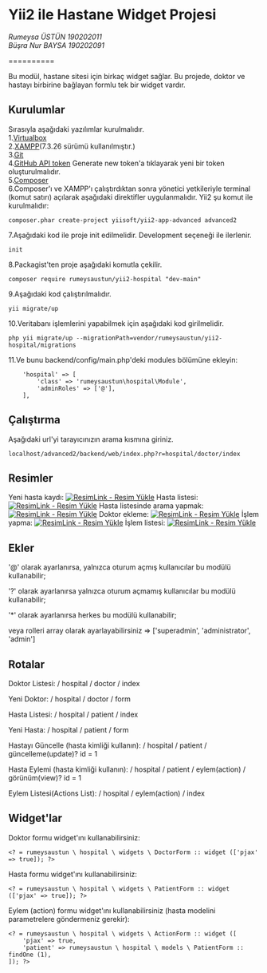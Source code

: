 # Yii2 ile Hastane Widget Projesi
*Rumeysa ÜSTÜN   190202011* <br>
*Büşra Nur BAYSA 190202091*

==========

Bu modül, hastane sitesi için birkaç widget sağlar. Bu projede, doktor ve hastayı birbirine bağlayan formlu tek bir widget vardır.

Kurulumlar
--------------------------------

Sırasıyla aşağıdaki yazılımlar kurulmalıdır.<br>
1.[Virtualbox](https://www.virtualbox.org/wiki/Downloads)<br>
2.[XAMPP](https://www.apachefriends.org/tr/download.html)(7.3.26 sürümü kullanılmıştır.)<br>
3.[Git](https://www.git-scm.com/)<br>
4.[GitHub API token](https://github.com/settings/tokens) Generate new token'a tıklayarak yeni bir token oluşturulmalıdır.<br>
5.[Composer](https://getcomposer.org/)<br>
6.Composer'ı ve XAMPP'ı çalıştırdıktan sonra yönetici yetkileriyle terminal (komut satırı) açılarak aşağıdaki direktifler uygulanmalıdır. Yii2 şu komut ile kurulmalıdır:
```
composer.phar create-project yiisoft/yii2-app-advanced advanced2
```
7.Aşağıdaki kod ile proje init edilmelidir. Development seçeneği ile ilerlenir.
```
init
```
8.Packagist'ten proje aşağıdaki komutla çekilir.
```
composer require rumeysaustun/yii2-hospital "dev-main"
```
9.Aşağıdaki kod çalıştırılmalıdır.
```
yii migrate/up
```
10.Veritabanı işlemlerini yapabilmek için aşağıdaki kod girilmelidir.
```
php yii migrate/up --migrationPath=vendor/rumeysaustun/yii2-hospital/migrations
```
11.Ve bunu backend/config/main.php'deki modules bölümüne ekleyin:

```
    'hospital' => [
        'class' => 'rumeysaustun\hospital\Module',
        'adminRoles' => ['@'],
    ],
```
Çalıştırma
--------------------------------
Aşağıdaki url'yi tarayıcınızın arama kısmına giriniz.
```
localhost/advanced2/backend/web/index.php?r=hospital/doctor/index
```
Resimler
---------------------------------
Yeni hasta kaydı:
<a href="https://resimlink.com/OEd2" title="ResimLink - Resim Yükle"><img src="https://r.resimlink.com/OEd2.png" title="ResimLink - Resim Yükle" alt="ResimLink - Resim Yükle"></a>
Hasta listesi:
<a href="https://resimlink.com/jxdZ1Ga" title="ResimLink - Resim Yükle"><img src="https://r.resimlink.com/jxdZ1Ga.png" title="ResimLink - Resim Yükle" alt="ResimLink - Resim Yükle"></a>
Hasta listesinde arama yapmak:
<a href="https://resimlink.com/gBcvEum" title="ResimLink - Resim Yükle"><img src="https://r.resimlink.com/gBcvEum.png" title="ResimLink - Resim Yükle" alt="ResimLink - Resim Yükle"></a>
Doktor ekleme:
<a href="https://resimlink.com/ifo9" title="ResimLink - Resim Yükle"><img src="https://r.resimlink.com/ifo9.png" title="ResimLink - Resim Yükle" alt="ResimLink - Resim Yükle"></a>
İşlem yapma:
<a href="https://resimlink.com/OcwY" title="ResimLink - Resim Yükle"><img src="https://r.resimlink.com/OcwY.png" title="ResimLink - Resim Yükle" alt="ResimLink - Resim Yükle"></a>
İşlem listesi:
<a href="https://resimlink.com/5Lh0F" title="ResimLink - Resim Yükle"><img src="https://r.resimlink.com/5Lh0F.png" title="ResimLink - Resim Yükle" alt="ResimLink - Resim Yükle"></a>

Ekler
---------------------------------
'@' olarak ayarlanırsa, yalnızca oturum açmış kullanıcılar bu modülü kullanabilir;

'?' olarak ayarlanırsa yalnızca oturum açmamış kullanıcılar bu modülü kullanabilir;

'*' olarak ayarlanırsa herkes bu modülü kullanabilir;

veya rolleri array olarak ayarlayabilirsiniz => ['superadmin', 'administrator', 'admin']

Rotalar
---------------------------------

Doktor Listesi: / hospital / doctor / index

Yeni Doktor: / hospital / doctor / form

Hasta Listesi: / hospital / patient / index

Yeni Hasta: / hospital / patient / form

Hastayı Güncelle (hasta kimliği kullanın): / hospital / patient / güncelleme(update)? id = 1

Hasta Eylemi (hasta kimliği kullanın): / hospital / patient / eylem(action) / görünüm(view)? id = 1

Eylem Listesi(Actions List): / hospital / eylem(action) / index

Widget'lar
---------------------------------

Doktor formu widget'ını kullanabilirsiniz:

```
<? = rumeysaustun \ hospital \ widgets \ DoctorForm :: widget (['pjax' => true]); ?>
```


Hasta formu widget'ını kullanabilirsiniz:

```
<? = rumeysaustun \ hospital \ widgets \ PatientForm :: widget (['pjax' => true]); ?>
```

Eylem (action) formu widget'ını kullanabilirsiniz (hasta modelini parametrelere göndermeniz gerekir):

```
<? = rumeysaustun \ hospital \ widgets \ ActionForm :: widget ([
    'pjax' => true,
    'patient' => rumeysaustun \ hospital \ models \ PatientForm :: findOne (1),
]); ?>
```
